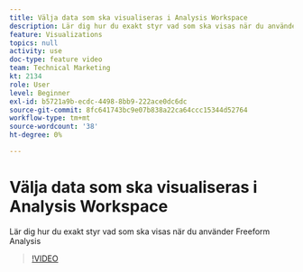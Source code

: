 ```yaml
---
title: Välja data som ska visualiseras i Analysis Workspace
description: Lär dig hur du exakt styr vad som ska visas när du använder Freeform Analysis
feature: Visualizations
topics: null
activity: use
doc-type: feature video
team: Technical Marketing
kt: 2134
role: User
level: Beginner
exl-id: b5721a9b-ecdc-4498-8bb9-222ace0dc6dc
source-git-commit: 8fc641743bc9e07b838a22ca64ccc15344d52764
workflow-type: tm+mt
source-wordcount: '38'
ht-degree: 0%

---
```


# Välja data som ska visualiseras i Analysis Workspace

Lär dig hur du exakt styr vad som ska visas när du använder Freeform Analysis

>[!VIDEO](https://video.tv.adobe.com/v/23993/?quality=12&learn=on)
